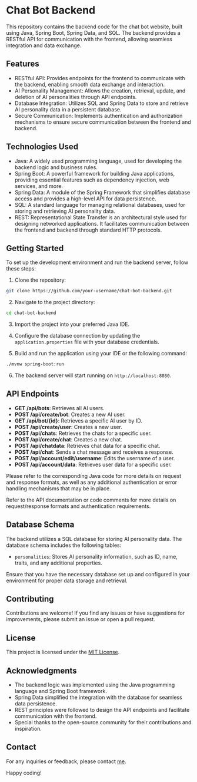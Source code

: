 # Chat Bot Backend

This repository contains the backend code for the chat bot website, built using Java, Spring Boot, Spring Data, and SQL. The backend provides a RESTful API for communication with the frontend, allowing seamless integration and data exchange.

## Features

- RESTful API: Provides endpoints for the frontend to communicate with the backend, enabling smooth data exchange and interaction.
- AI Personality Management: Allows the creation, retrieval, update, and deletion of AI personalities through API endpoints.
- Database Integration: Utilizes SQL and Spring Data to store and retrieve AI personality data in a persistent database.
- Secure Communication: Implements authentication and authorization mechanisms to ensure secure communication between the frontend and backend.

## Technologies Used

- Java: A widely used programming language, used for developing the backend logic and business rules.
- Spring Boot: A powerful framework for building Java applications, providing essential features such as dependency injection, web services, and more.
- Spring Data: A module of the Spring Framework that simplifies database access and provides a high-level API for data persistence.
- SQL: A standard language for managing relational databases, used for storing and retrieving AI personality data.
- REST: Representational State Transfer is an architectural style used for designing networked applications. It facilitates communication between the frontend and backend through standard HTTP protocols.

## Getting Started

To set up the development environment and run the backend server, follow these steps:

1. Clone the repository:

```bash
git clone https://github.com/your-username/chat-bot-backend.git
```

2. Navigate to the project directory:

```bash
cd chat-bot-backend
```

3. Import the project into your preferred Java IDE.

4. Configure the database connection by updating the `application.properties` file with your database credentials.

5. Build and run the application using your IDE or the following command:

```bash
./mvnw spring-boot:run
```

6. The backend server will start running on `http://localhost:8080`.

## API Endpoints

- **GET /api/bots**: Retrieves all AI users.
- **POST /api/create/bot**: Creates a new AI user.
- **GET /api/bot/{id}**: Retrieves a specific AI user by ID.
- **POST /api/create/user**: Creates a new user.
- **POST /api/chats**: Retrieves the chats for a specific user.
- **POST /api/create/chat**: Creates a new chat.
- **POST /api/chatdata**: Retrieves chat data for a specific chat.
- **POST /api/chat**: Sends a chat message and receives a response.
- **POST /api/account/edit/username**: Edits the username of a user.
- **POST /api/account/data**: Retrieves user data for a specific user.

Please refer to the corresponding Java code for more details on request and response formats, as well as any additional authentication or error handling mechanisms that may be in place.

Refer to the API documentation or code comments for more details on request/response formats and authentication requirements.

## Database Schema

The backend utilizes a SQL database for storing AI personality data. The database schema includes the following tables:

- `personalities`: Stores AI personality information, such as ID, name, traits, and any additional properties.

Ensure that you have the necessary database set up and configured in your environment for proper data storage and retrieval.

## Contributing

Contributions are welcome! If you find any issues or have suggestions for improvements, please submit an issue or open a pull request.

## License

This project is licensed under the [MIT License](LICENSE).

## Acknowledgments

- The backend logic was implemented using the Java programming language and Spring Boot framework.
- Spring Data simplified the integration with the database for seamless data persistence.
- REST principles were followed to design the API endpoints and facilitate communication with the frontend.
- Special thanks to the open-source community for their contributions and inspiration.

## Contact

For any inquiries or feedback, please contact [me](mailto:saulgaray0131@gmail.com).

Happy coding!